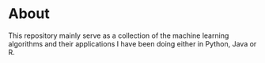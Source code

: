 About
===
This repository mainly serve as a collection of the machine learning algorithms and their applications I have been doing either in Python, Java or R.


